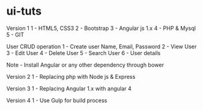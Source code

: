 # ui-tuts

Version 1
1 - HTML5, CSS3
2 - Bootstrap
3 - Angular js 1.x
4 - PHP & Mysql
5 - GIT

User CRUD operation
1 - Create user
		Name, Email, Password
2 - View User
3 - Edit User
4 - Delete User
5 - Search User
6 - User details

Note - Install Angular or any other dependency through bower

Version 2
1 - Replacing php with Node js & Express

Version 3
1 - Replacing Angular 1.x with angular 4

Version 4
1 - Use Gulp for build process
